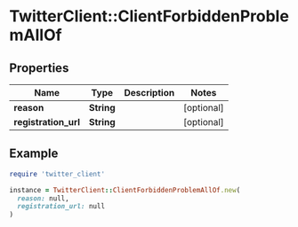 # TwitterClient::ClientForbiddenProblemAllOf

## Properties

| Name | Type | Description | Notes |
| ---- | ---- | ----------- | ----- |
| **reason** | **String** |  | [optional] |
| **registration_url** | **String** |  | [optional] |

## Example

```ruby
require 'twitter_client'

instance = TwitterClient::ClientForbiddenProblemAllOf.new(
  reason: null,
  registration_url: null
)
```

